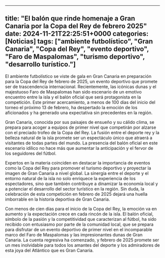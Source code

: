 
---
title: "El balón que rinde homenaje a Gran Canaria por la Copa del Rey de febrero 2025"
date: 2024-11-21T22:25:51+0000
categories: [Noticias]
tags: ["ambiente futbolístico", "Gran Canaria", "Copa del Rey", "evento deportivo", "Faro de Maspalomas", "turismo deportivo", "desarrollo turístico."]
---

El ambiente futbolístico se viste de gala en Gran Canaria en preparación para la Copa del Rey de febrero de 2025, un evento deportivo que promete ser de trascendencia internacional. Recientemente, las icónicas dunas y el majestuoso Faro de Maspalomas han sido escenario de un emotivo encuentro entre la isla y el balón oficial que será protagonista en la competición. Este primer acercamiento, a menos de 100 días del inicio del torneo el próximo 13 de febrero, ha despertado la emoción de los aficionados y ha generado una expectativa sin precedentes en la región.

Gran Canaria, conocida por sus paisajes de ensueño y su cálido clima, se prepara para acoger a equipos de primer nivel que competirán por alzarse con el preciado trofeo de la Copa del Rey. La fusión entre el deporte rey y la belleza natural de la isla promete ser un espectáculo único que atraerá a visitantes de todas partes del mundo. La presencia del balón oficial en este escenario idílico no hace más que aumentar la anticipación y el fervor de los seguidores del fútbol.

Expertos en la materia coinciden en destacar la importancia de eventos como la Copa del Rey para promover el turismo deportivo y proyectar la imagen de Gran Canaria a nivel global. La sinergia entre el deporte y el entorno natural de la isla no solo enriquece la experiencia de los espectadores, sino que también contribuye a dinamizar la economía local y a potenciar el desarrollo del sector turístico en la región. Sin duda, la celebración de esta competición en febrero de 2025 dejará una huella imborrable en la historia deportiva de Gran Canaria.

Con menos de cien días para el inicio de la Copa del Rey, la emoción va en aumento y la expectación crece en cada rincón de la isla. El balón oficial, símbolo de la pasión y la competitividad que caracterizan al fútbol, ha sido recibido con entusiasmo por parte de la comunidad local, que se prepara para disfrutar de un evento deportivo de primer nivel en el incomparable marco del Faro de Maspalomas y las impresionantes dunas de Gran Canaria. La cuenta regresiva ha comenzado, y febrero de 2025 promete ser un mes inolvidable para todos los amantes del deporte y los admiradores de esta joya del Atlántico que es Gran Canaria.
    